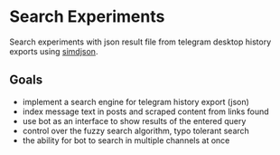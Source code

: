 # Search Experiments

Search experiments with json result file from telegram desktop history exports using [simdjson](https://simdjson.org).

## Goals

- implement a search engine for telegram history export (json)
- index message text in posts and scraped content from links found
- use bot as an interface to show results of the entered query
- control over the fuzzy search algorithm, typo tolerant search
- the ability for bot to search in multiple channels at once
